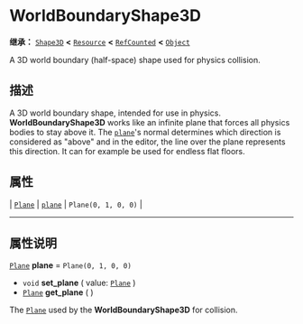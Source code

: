 <!-- ⚠ 请勿编辑本文件 ⚠ -->
<!-- 本文档使用脚本从 WeDot 引擎源码仓库生成。 -->
<!-- 生成脚本：https://github.com/WeDot-Engine/WeDot/tree/4.3/doc/tools/make_md.py； -->
<!-- 原文件：https://github.com/WeDot-Engine/WeDot/tree/4.3/doc/classes/WorldBoundaryShape3D.xml。 -->

<div id="_class_worldboundaryshape3d"></div>

# WorldBoundaryShape3D

**继承：** [`Shape3D`](class_shape3d.md) **<** [`Resource`](class_resource.md) **<** [`RefCounted`](class_refcounted.md) **<** [`Object`](class_object.md)

A 3D world boundary (half-space) shape used for physics collision.

## 描述

A 3D world boundary shape, intended for use in physics. **WorldBoundaryShape3D** works like an infinite plane that forces all physics bodies to stay above it. The [`plane`](#class_worldboundaryshape3d_property_plane)'s normal determines which direction is considered as "above" and in the editor, the line over the plane represents this direction. It can for example be used for endless flat floors.

## 属性

| [`Plane`](class_plane.md) | [`plane`](#class_worldboundaryshape3d_property_plane) | ``Plane(0, 1, 0, 0)`` |

<!-- rst-class:: classref-section-separator -->

---

## 属性说明

<div id="_class_worldboundaryshape3d_property_plane"></div>

[`Plane`](class_plane.md) **plane** = ``Plane(0, 1, 0, 0)`` <div id="class_worldboundaryshape3d_property_plane"></div>

- `void` **set_plane** ( value: [`Plane`](class_plane.md) )
- [`Plane`](class_plane.md) **get_plane** ( )

The [`Plane`](class_plane.md) used by the **WorldBoundaryShape3D** for collision.

[^virtual]: 本方法通常需要用户覆盖才能生效。
[^const]: 本方法无副作用，不会修改该实例的任何成员变量。
[^vararg]: 本方法除了能接受在此处描述的参数外，还能够继续接受任意数量的参数。
[^constructor]: 本方法用于构造某个类型。
[^static]: 调用本方法无需实例，可直接使用类名进行调用。
[^operator]: 本方法描述的是使用本类型作为左操作数的有效运算符。
[^bitfield]: 这个值是由下列位标志构成位掩码的整数。
[^void]: 无返回值。
